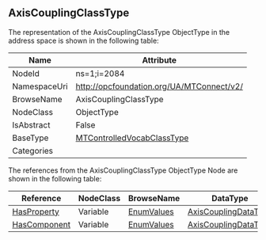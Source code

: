 <!-- objecttype -->
## AxisCouplingClassType
  
<!-- end of text -->
The representation of the AxisCouplingClassType ObjectType in the address space is shown in the following table:  

|Name|Attribute|
|---|---|
|NodeId|ns=1;i=2084|
|NamespaceUri|http://opcfoundation.org/UA/MTConnect/v2/|
|BrowseName|AxisCouplingClassType|
|NodeClass|ObjectType|
|IsAbstract|False|
|BaseType|[MTControlledVocabClassType](../../ObjectTypes/MTControlledVocabClassType/readme.md)|
|Categories||

The references from the AxisCouplingClassType ObjectType Node are shown in the following table:  

|Reference|NodeClass|BrowseName|DataType|TypeDefinition|ModellingRule|
|---|---|---|---|---|---|
|[HasProperty](../../../Core/ReferenceTypes/HasProperty/readme.md)|Variable|[EnumValues](#EnumValues)|[AxisCouplingDataType](../../DataTypes/AxisCouplingDataType/readme.md)|[AxisCouplingDataType](../../DataTypes/AxisCouplingDataType/readme.md)|[Mandatory](../../../Core/Objects/Mandatory/readme.md)|
|[HasComponent](../../../Core/ReferenceTypes/HasComponent/readme.md)|Variable|[EnumValues](#EnumValues)|[AxisCouplingDataType](../../DataTypes/AxisCouplingDataType/readme.md)|[AxisCouplingDataType](../../DataTypes/AxisCouplingDataType/readme.md)|[Mandatory](../../../Core/Objects/Mandatory/readme.md)|


